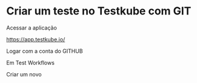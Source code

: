# Criar um teste no Testkube com GIT

Acessar a aplicação 

https://app.testkube.io/

Logar com a conta do GITHUB

Em Test Workflows

Criar um novo

